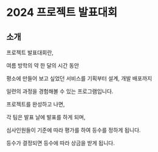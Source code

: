 # 2024 프로젝트 발표대회


## 소개
프로젝트 발표대회란,

여름 방학의 약 한 달의 시간 동안

평소에 만들어 보고 싶었던 서비스를 기획부터 설계, 개발 배포까지

일련의 과정을 경험해볼 수 있는 프로그램입니다.

프로젝트를 완성하고 나면,

각 팀은 발표 날에 발표를 하게 되며,

심사인원들이 기준에 따라 평가를 하여 등수를 정하게 됩니다.

등수가 결정되면 등수에 따라 상금을 받게 됩니다.
